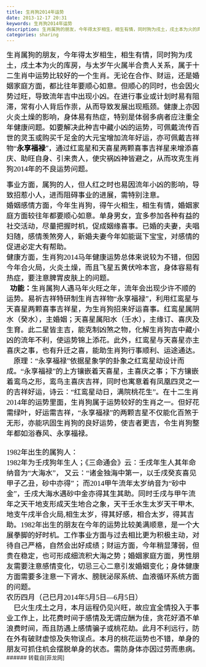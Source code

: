 ```yaml
---
title: 生肖狗2014年运势
date: 2013-12-17 20:31
keywords: 生肖狗2014年运势
description: 生肖属狗的朋友，今年得太岁相生，相生有情，同时狗为戌土，戌土本为火的库房，与太岁午火属半合贵人关系，属于十二生肖中运势比较好的一个生肖。无论在合作、财运，还是婚姻家庭方面，都比往年要顺心如意。但顺心的同时，也会因火势过旺，导致流年吉中出现小凶。在进行事业或计划时易有阻滞，常有小人背后作祟，从而导致发展出现瓶颈。健康上亦因火炎土燥的影响，身体易有热症，特别是体弱多病者应注重全年健康问题。如要解决此种吉中藏小凶的运势，可佩戴流传百世的灵玉或购买千足金的大元宝增加流年好运，亦可佩戴吉祥物“永享福禄”，通过红鸾星和天喜星两颗喜事吉祥星来增添喜庆、助旺自身、引来贵人，使灾祸凶神皆避之，从而攻克生肖狗2014年的不良运势问题。事业方面，属狗的人，但人红之时也易因流年小凶的影响，导致招惹小人，进而阻碍事业的进展，需特别注意。 婚姻感情方面，今年生肖狗，得午火相生，相生有情，婚姻家庭方面较往年都要顺心如意。单身男女，宜多参加各种有益的社交活动，尽量把握时机，促成姻缘喜事。已婚的夫妻，夫唱妇随，感情羡煞旁人，新婚夫妻今年如能诞下宝宝，对感情的促进必定大有帮助。 健康方面，生肖狗2014马年健康运势总体来说较为不错，但因今年合火局，火炎土燥，而且飞星五黄伏呤本宫，身体容易有热症，要注意脾胃皮肤上的问题。  功能：生肖属狗人遇马年火旺之年，流年会出现少许不顺的运势。易祈吉祥特研制生肖吉祥物“永享福禄”，利用红鸾星与天喜星两颗喜事吉祥星，为生肖狗招来好运喜事。红鸾星属阴水（癸水），主婚姻；天喜星属阳水（壬水），主缘订、喜庆及生育。此二星皆主吉，能克制凶煞之物，化解生肖狗吉中藏小凶的流年不利，使运势锦上添花。此外，红鸾星与天喜星亦主喜庆之事，也有升迁之喜，能助生肖狗行事顺利、运途通达。     原理：“永享福禄”依据星象学的卦象之红鸾星动设计而成。“永享福禄”的上方镶嵌着天喜星，主喜庆之事；下方镶嵌着鸾鸟之形，鸾鸟主喜庆吉祥，同时也寓意着有凤凰四灵之一的吉祥好运，诗云：“红鸾星动日，满院桃花生”。在十二生肖2014年的运势里面，生肖狗属于运势较好的生肖之一。但好花需绿叶，好运需吉祥，“永享福禄”的两颗吉星不仅能化百煞于无形，亦能巩固生肖狗的良好运势，使吉者更吉，令生肖狗整年都如浴春风、永享福禄。  1982年出生的属狗人：1982年为壬戌狗年生人；《三命通会》云：壬戌年生人其年命纳音为“大海水”， 又云：“诸金独海中第一，以壬戌癸亥喜见甲子乙丑，砂中亦得”； 而2014甲午流年太岁纳音为“砂中金”，壬戌大海水遇砂中金亦得其生其助。同时壬戌与甲午流年之天干地支形成天生地合之象，天干壬水生太岁天干甲木,地支午戌半合火局,相生太岁，得其好感，相合太岁，得其吉助。1982年出生的朋友在今年的运势比较美满顺意，是一个大展拳脚的好时机。工作事业方面与过去相比更为积极主动，对待自己严格，自然会出好成绩；财运方面，今年稍显薄弱，但贵在稳定，也可形成细流积大海之势；婚姻家庭方面，男性朋友需要注意感情变化，切忌三心二意引发婚姻变化；身体健康方面需要多注意一下肾水、膀胱泌尿系统、血液循环系统方面的问题。农历四月（己巳月2014年5月5日—6月5日）    巳火生戌土之月，本月运程仍见兴旺，故应宜全情投入于事业工作上，比花费时间于感情及无谓应酬为佳，贪花好酒不单浪费时间，而且防遇上感情骗子或桃花劫。此月不利远行，防在外有破财虚惊及失物误点。本月的桃花运势也不错，单身的朋友可抓住机会摆脱单身的状态。需防身体亦因过劳而患病。
categories: sharing
---
```

<td class="t_f" id="postmessage_85102">

<font color="#000"><font face="宋体"><font style="font-size:14pt">生肖属狗的朋友，今年得太岁相生，相生有情，同时狗为戌土，戌土本为火的库房，与太岁午火属半合贵人关系，属于十二生肖中运势比较好的一个生肖。无论在合作、财运，还是婚姻家庭方面，都比往年要顺心如意。但顺心的同时，也会因火势过旺，导致流年吉中出现小凶。在进行事业或计划时易有阻滞，常有小人背后作祟，从而导致发展出现瓶颈。健康上亦因火炎土燥的影响，身体易有热症，特别是体弱多病者应注重全年健康问题。如要解决此种吉中藏小凶的运势，可佩戴流传百世的灵玉或购买千足金的大元宝增加流年好运，亦可佩戴吉祥物“</font></font></font><font color="#000"><font face="宋体"><font style="font-size:14pt"><strong>永享福禄</strong></font></font></font><font color="#000"><font face="宋体"><font style="font-size:14pt">”，通过红鸾星和天喜星两颗喜事吉祥星来增添喜庆、助旺自身、引来贵人，使灾祸凶神皆避之，从而攻克生肖狗2014年的不良运势问题。<br/>
<div align="left">事业方面，属狗的人，但人红之时也易因流年小凶的影响，导致招惹小人，进而阻碍事业的进展，需特别注意。</div><div align="left"> </div><div align="left">婚姻感情方面，今年生肖狗，得午火相生，相生有情，婚姻家庭方面较往年都要顺心如意。单身男女，宜多参加各种有益的社交活动，尽量把握时机，促成姻缘喜事。已婚的夫妻，夫唱妇随，感情羡煞旁人，新婚夫妻今年如能诞下宝宝，对感情的促进必定大有帮助。</div><div align="left"> </div><div align="left">健康方面，生肖狗2014马年健康运势总体来说较为不错，但因今年合火局，火炎土燥，而且飞星五黄伏呤本宫，身体容易有热症，要注意脾胃皮肤上的问题。<br/>
<strong>  功能：</strong>生肖属狗人遇马年火旺之年，流年会出现少许不顺的运势。易祈吉祥特研制生肖吉祥物“永享福禄”，利用红鸾星与天喜星两颗喜事吉祥星，为生肖狗招来好运喜事。红鸾星属阴水（癸水），主婚姻；天喜星属阳水（壬水），主缘订、喜庆及生育。此二星皆主吉，能克制凶煞之物，化解生肖狗吉中藏小凶的流年不利，使运势锦上添花。此外，红鸾星与天喜星亦主喜庆之事，也有升迁之喜，能助生肖狗行事顺利、运途通达。</div><div align="left"> </div><div align="left">    原理：“永享福禄”依据星象学的卦象之红鸾星动设计而成。“永享福禄”的上方镶嵌着天喜星，主喜庆之事；下方镶嵌着鸾鸟之形，鸾鸟主喜庆吉祥，同时也寓意着有凤凰四灵之一的吉祥好运，诗云：“红鸾星动日，满院桃花生”。在十二生肖2014年的运势里面，生肖狗属于运势较好的生肖之一。但好花需绿叶，好运需吉祥，“永享福禄”的两颗吉星不仅能化百煞于无形，亦能巩固生肖狗的良好运势，使吉者更吉，令生肖狗整年都如浴春风、永享福禄。<br/>
  </div><div align="left">1982年出生的属狗人：</div><div align="left">1982年为壬戌狗年生人；《三命通会》云：壬戌年生人其年命纳音为“大海水”， 又云：“诸金独海中第一，以壬戌癸亥喜见甲子乙丑，砂中亦得”； 而2014甲午流年太岁纳音为“砂中金”，壬戌大海水遇砂中金亦得其生其助。同时壬戌与甲午流年之天干地支形成天生地合之象，天干壬水生太岁天干甲木,地支午戌半合火局,相生太岁，得其好感，相合太岁，得其吉助。1982年出生的朋友在今年的运势比较美满顺意，是一个大展拳脚的好时机。工作事业方面与过去相比更为积极主动，对待自己严格，自然会出好成绩；财运方面，今年稍显薄弱，但贵在稳定，也可形成细流积大海之势；婚姻家庭方面，男性朋友需要注意感情变化，切忌三心二意引发婚姻变化；身体健康方面需要多注意一下肾水、膀胱泌尿系统、血液循环系统方面的问题。</div><div align="left">农历四月（己巳月2014年5月5日—6月5日）</div><div align="left">    巳火生戌土之月，本月运程仍见兴旺，故应宜全情投入于事业工作上，比花费时间于感情及无谓应酬为佳，贪花好酒不单浪费时间，而且防遇上感情骗子或桃花劫。此月不利远行，防在外有破财虚惊及失物误点。本月的桃花运势也不错，单身的朋友可抓住机会摆脱单身的状态。需防身体亦因过劳而患病。</div></font></font></font></td>
###### 转载自[菲龙网]